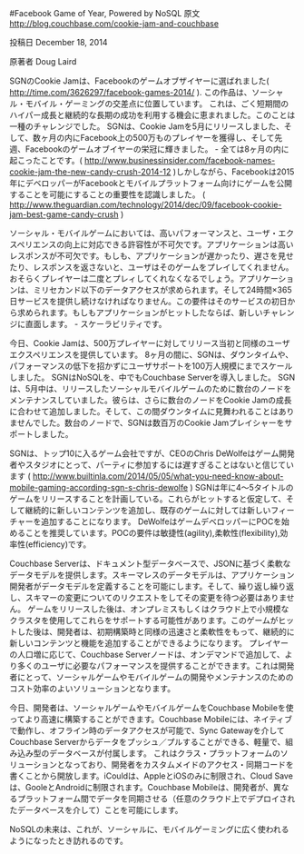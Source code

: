 #Facebook Game of Year, Powered by NoSQL
原文
http://blog.couchbase.com/cookie-jam-and-couchbase

投稿日
December 18, 2014

原著者
Doug Laird

SGNのCookie Jamは、Facebookのゲームオブザイヤーに選ばれました(
http://time.com/3626297/facebook-games-2014/
). 
この作品は、ソーシャル・モバイル・ゲーミングの交差点に位置しています。
これは、ごく短期間のハイパー成長と継続的な長期の成功を利用する機会に恵まれました。このことは一種のチャレンジでした。
SGNは、Cookie Jamを5月にリリースしました、そして、数ヶ月の内にFacebook上の500万ものプレイヤーを獲得し、そして先週、Facebookのゲームオブイヤーの栄冠に輝きました。 - 全ては8ヶ月の内に起こったことです。(
http://www.businessinsider.com/facebook-names-cookie-jam-the-new-candy-crush-2014-12
)しかしながら、Facebookは2015年にデベロッパーがFacebookとモバイルプラットフォーム向けにゲームを公開することを可能にすることの重要性を認識しました。  (
http://www.theguardian.com/technology/2014/dec/09/facebook-cookie-jam-best-game-candy-crush
)

ソーシャル・モバイルゲームにおいては、高いパフォーマンスと、ユーザ・エクスペリエンスの向上に対応できる許容性が不可欠です。アプリケーションは高いレスポンスが不可欠です。もしも、アプリケーションが遅かったり、遅さを見せたり、レスポンスを返さないと、ユーザはそのゲームをプレイしてくれません。おそらくプレイヤーは二度とプレィしてくれなくなるでしょう。アプリケーションは、ミリセカンド以下のデータアクセスが求められます。そして24時間×365日サービスを提供し続けなければなりません。この要件はそのサービスの初日から求められます。もしもアプリケーションがヒットしたならば、新しいチャレンジに直面します。 - スケーラビリティです。

今日、Cookie Jamは、500万プレイヤーに対してリリース当初と同様のユーザエクスペリエンスを提供しています。
8ヶ月の間に、SGNは、ダウンタイムや、パフォーマンスの低下を招かずにユーザサポートを100万人規模にまでスケールしました。
SGNはNoSQLを、中でもCouchbase Serverを導入しました。
SGNは、5月中は、リリースしたソーシャルモバイルゲームのために数台のノードをメンテナンスしていました。彼らは、さらに数台のノードをCookie Jamの成長に合わせて追加しました。そして、この間ダウンタイムに見舞われることはありませんでした。数台のノードで、SGNは数百万のCookie Jamプレイシャーをサポートしました。

SGNは、トップ10に入るゲーム会社ですが、CEOのChris DeWolfeはゲーム開発者やスタジオにとって、パーティに参加するには遅すぎることはないと信じています
(
http://www.builtinla.com/2014/05/05/what-you-need-know-about-mobile-gaming-according-sgn-s-chris-dewolfe
)
SGNは年に4〜5タイトルのゲームをリリースすることを計画している。これらがヒットすると仮定して、そして継続的に新しいコンテンツを追加し、既存のゲームに対しては新しいフィーチャーを追加することになります。
DeWolfeはゲームデベロッパーにPOCを始めることを推奨しています。POCの要件は敏捷性(agility),柔軟性(flexibility),効率性(efficiency)です。

Couchbase Serverは、ドキュメント型データベースで、JSONに基づく柔軟なデータモデルを提供します。スキーマレスのデータモデルは、アプリケーション開発者がデータモデルを定義することを可能にします。そして、繰り返し繰り返し、スキマーの変更についてのリクエストをしてその変更を待つ必要はありません。
ゲームをリリースした後は、オンプレミスもしくはクラウド上で小規模なクラスタを使用してこれらをサポートする可能性があります。このゲームがヒットした後は、開発者は、初期構築時と同様の迅速さと柔軟性をもって、継続的に新しいコンテンツと機能を追加することができるようになります。
プレイヤーの人口増に応じて、Couchbase Serverノードは、オンデマンドで追加して、より多くのユーザに必要なパフォーマンスを提供することができます。これは開発者にとって、ソーシャルゲームやモバイルゲームの開発やメンテナンスのためのコスト効率のよいソリューションとなります。

今日、開発者は、ソーシャルゲームやモバイルゲームをCouchbase Mobileを使ってより高速に構築することができます。Couchbase Mobileには、ネイティブで動作し、オフライン時のデータアクセスが可能で、Sync Gatewayを介してCouchbase Serverからデータをプッシュ／プルすることができる、軽量で、組み込み型のデータベースが付属します。
これはクラス・プラットフォームのソリューションとなっており、開発者をカスタムメイドのアクセス・同期コードを書くことから開放します。iCouldは、AppleとiOSのみに制限され、Cloud Saveは、GooleとAndroidに制限されます。Couchbase Mobileは、開発者が、異なるプラットフォーム間でデータを同期させる（任意のクラウド上でデプロイされたデータベースを介して）ことを可能にします。

NoSQLの未来は、これが、ソーシャルに、モバイルゲーミングに広く使われるようになったとき訪れるのです。
